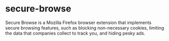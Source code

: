 # secure-browse
Secure Browse is a Mozilla Firefox browser extension that implements secure browsing features, such as blocking non-necessary cookies, limiting the data that companies collect to track you, and hiding pesky ads.
